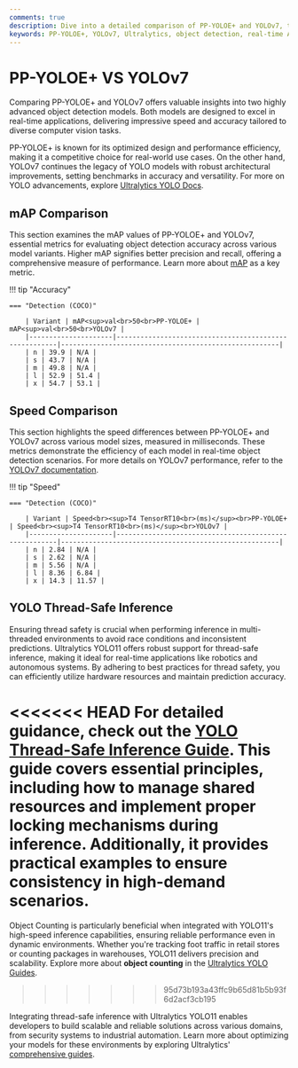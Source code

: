 ```yaml
---
comments: true
description: Dive into a detailed comparison of PP-YOLOE+ and YOLOv7, two leading models in real-time object detection and computer vision. Discover their performance, speed, and efficiency metrics to determine the best fit for applications in edge AI and real-time AI solutions.
keywords: PP-YOLOE+, YOLOv7, Ultralytics, object detection, real-time AI, edge AI, computer vision, model comparison, AI efficiency, performance analysis
---
```


# PP-YOLOE+ VS YOLOv7

Comparing PP-YOLOE+ and YOLOv7 offers valuable insights into two highly advanced object detection models. Both models are designed to excel in real-time applications, delivering impressive speed and accuracy tailored to diverse computer vision tasks.

PP-YOLOE+ is known for its optimized design and performance efficiency, making it a competitive choice for real-world use cases. On the other hand, YOLOv7 continues the legacy of YOLO models with robust architectural improvements, setting benchmarks in accuracy and versatility. For more on YOLO advancements, explore [Ultralytics YOLO Docs](https://docs.ultralytics.com/models/yolo11/).

## mAP Comparison

This section examines the mAP values of PP-YOLOE+ and YOLOv7, essential metrics for evaluating object detection accuracy across various model variants. Higher mAP signifies better precision and recall, offering a comprehensive measure of performance. Learn more about [mAP](https://www.ultralytics.com/glossary/mean-average-precision-map) as a key metric.

!!! tip "Accuracy"

    === "Detection (COCO)"

    	| Variant | mAP<sup>val<br>50<br>PP-YOLOE+ | mAP<sup>val<br>50<br>YOLOv7 |
    	|---------------------|-------------------------------------------------------|-------------------------------------------------------|
    	| n | 39.9 | N/A |
    	| s | 43.7 | N/A |
    	| m | 49.8 | N/A |
    	| l | 52.9 | 51.4 |
    	| x | 54.7 | 53.1 |


## Speed Comparison

This section highlights the speed differences between PP-YOLOE+ and YOLOv7 across various model sizes, measured in milliseconds. These metrics demonstrate the efficiency of each model in real-time object detection scenarios. For more details on YOLOv7 performance, refer to the [YOLOv7 documentation](https://docs.ultralytics.com/models/yolov7/).

!!! tip "Speed"

    === "Detection (COCO)"

    	| Variant | Speed<br><sup>T4 TensorRT10<br>(ms)</sup><br>PP-YOLOE+ | Speed<br><sup>T4 TensorRT10<br>(ms)</sup><br>YOLOv7 |
    	|---------------------|-------------------------------------------------------|-------------------------------------------------------|
    	| n | 2.84 | N/A |
    	| s | 2.62 | N/A |
    	| m | 5.56 | N/A |
    	| l | 8.36 | 6.84 |
    	| x | 14.3 | 11.57 |

## YOLO Thread-Safe Inference

Ensuring thread safety is crucial when performing inference in multi-threaded environments to avoid race conditions and inconsistent predictions. Ultralytics YOLO11 offers robust support for thread-safe inference, making it ideal for real-time applications like robotics and autonomous systems. By adhering to best practices for thread safety, you can efficiently utilize hardware resources and maintain prediction accuracy.

<<<<<<< HEAD
For detailed guidance, check out the [YOLO Thread-Safe Inference Guide](https://docs.ultralytics.com/guides/yolo-thread-safe-inference/). This guide covers essential principles, including how to manage shared resources and implement proper locking mechanisms during inference. Additionally, it provides practical examples to ensure consistency in high-demand scenarios.  
=======
Object Counting is particularly beneficial when integrated with YOLO11's high-speed inference capabilities, ensuring reliable performance even in dynamic environments. Whether you're tracking foot traffic in retail stores or counting packages in warehouses, YOLO11 delivers precision and scalability. Explore more about **object counting** in the [Ultralytics YOLO Guides](https://docs.ultralytics.com/guides/object-counting/).

> > > > > > > 95d73b193a43ffc9b65d81b5b93f6d2acf3cb195

Integrating thread-safe inference with Ultralytics YOLO11 enables developers to build scalable and reliable solutions across various domains, from security systems to industrial automation. Learn more about optimizing your models for these environments by exploring Ultralytics' [comprehensive guides](https://docs.ultralytics.com/guides/).
